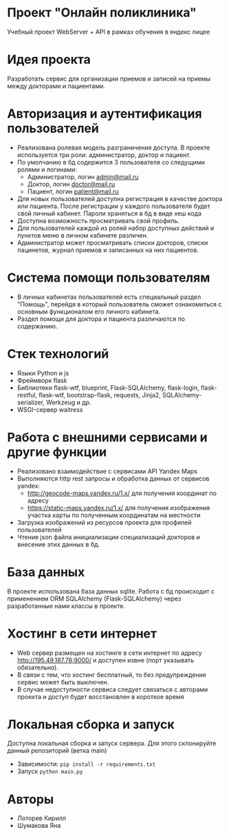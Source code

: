 # Проект "Онлайн поликлиника" 
Учебный проект WebServer + API в рамках обучения в яндекс лицее 

# Идея проекта
Разработать сервис для организации приемов и записей на приемы между докторами и пациентами. 


# Авторизация и аутентификация пользователей
* Реализована ролевая модель разграничения доступа. В проекте используется три роли: администратор, доктор и пациент.
* По умолчанию в бд содержится 3 пользователя со следущими ролями и логинами:
  - Администратор, логин admin@mail.ru
  - Доктор, логин doctor@mail.ru
  - Пациент, логин patient@mail.ru
* Для новых пользователей доступна регистрация в качестве доктора или пациента. После регистрации у каждого пользователя будет свой личный кабинет. Пароли храняться в бд в виде хеш кода
* Доступна возможность просматривать свой профиль.
* Для пользователей каждой из ролей набор доступных действий и пунктов меню в личном кабинете различен.
* Администратор может просматривать списки докторов, списки пацинетов, журнал приемов и записанных на них пациентов.

# Система помощи пользователям
* В личных кабинетах пользователей есть специальный раздел "Помощь", перейдя в который пользователь сможет ознакомиться с основным функционалом его личного кабинета.
* Раздел помощи для доктора и пациента различаются по содержанию.

# Стек технологий
* Языки Python и js
* Фреймворк flask
* Библиотеки flask-wtf, blueprint, Flask-SQLAlchemy, flask-login, flask-restful, flask-wtf, bootstrap-flask, requests, Jinja2, SQLAlchemy-serializer, Werkzeug и др.
* WSGI-сервер waitress

# Работа с внешними сервисами и другие функции
* Реализовано взаимодействие с сервисами API Yandex Maps 
* Выполняются http rest запросы и обработка данных от сервисов yandex:
  - http://geocode-maps.yandex.ru/1.x/ для получения координат по адресу
  - https://static-maps.yandex.ru/1.x/ для получения изображения участка карты по полученным координатам на местности
* Загрузка изображений из ресурсов проекта для профилей пользователей
* Чтение json файла инициализации специализаций докторов и внесение этих данных в бд.

# База данных
В проекте использована база данных sqlite. Работа с бд происходит с применением ORM SQLAlchemy (Flask-SQLAlchemy) через разработанные нами классы в проекте.

# Хостинг в сети интернет
* Web сервер размещен на хостинге в сети интернет по адресу http://195.49.187.78:9000/ и доступен извне (порт указывать обязательно).
* В связи с тем, что хостинг бесплатный, то без предупреждения сервис может быть выключен.
* В случае недоступности сервиса следует связаться с авторами проекта и доступ будет восстановлен в короткое время

# Локальная сборка и запуск
Доступна локальная сборка и запуск сервера. Для этого склонируйте данный репозиторий (ветка main)
* Зависимости: `pip install -r requirements.txt`
* Запуск `python main.py`

# Авторы
* Лоторев Кирилл
* Шумакова Яна
